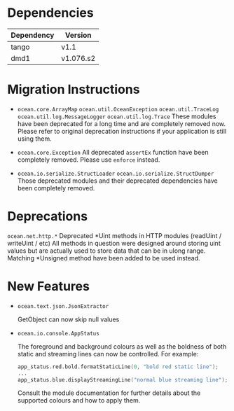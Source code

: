 Dependencies
============

Dependency | Version
-----------|---------
tango      | v1.1
dmd1       | v1.076.s2

Migration Instructions
======================

* `ocean.core.ArrayMap` `ocean.util.OceanException` `ocean.util.TraceLog`
`ocean.util.log.MessageLogger` `ocean.util.log.Trace`
  These modules have been deprecated for a long time and are completely
  removed now. Please refer to original deprecation instructions if your
  application is still using them.

* `ocean.core.Exception`
  All deprecated `assertEx` function have been completely removed. Please
  use `enforce` instead.

* `ocean.io.serialize.StructLoader` `ocean.io.serialize.StructDumper`
  Those deprecated modules and their deprecated dependencies have been
  completely removed.

Deprecations
============

`ocean.net.http.*`
    Deprecated *Uint methods in HTTP modules (readUint / writeUint / etc)
    All methods in question were designed around storing uint values but
    are actually used to store data that can be in ulong range.
    Matching *Unsigned method have been added to be used instead.

New Features
============

* ``ocean.text.json.JsonExtractor``

  GetObject can now skip null values
  
* ``ocean.io.console.AppStatus``

  The foreground and background colours as well as the boldness of both static
  and streaming lines can now be controlled.
  For example:

  ```d
  app_status.red.bold.formatStaticLine(0, "bold red static line");
  ...
  app_status.blue.displayStreamingLine("normal blue streaming line");
  ```
      
  Consult the module documentation for further details about the supported
  colours and how to apply them.
